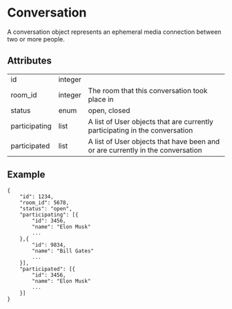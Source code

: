 # Conversation
A conversation object represents an ephemeral media connection between two or more people.

## Attributes
<table>
    <tr>
        <td>id</td>
        <td>integer</td>
        <td></td>
    </tr>
    <tr>
        <td>room_id</td>
        <td>integer</td>
        <td>The room that this conversation took place in</td>
    </tr>
    <tr>
        <td>status</td>
        <td>enum</td>
        <td>open, closed</td>
    </tr>
    <tr>
        <td>participating</td>
        <td>list</td>
        <td>A list of User objects that are currently participating in the conversation</td>
    </tr>
    <tr>
        <td>participated</td>
        <td>list</td>
        <td>A list of User objects that have been and or are currently in the conversation</td>
    </tr>
</table>

## Example

    {   
        "id": 1234,
        "room_id": 5678,
        "status": "open",
        "participating": [{
            "id": 3456,
            "name": "Elon Musk"
            ...
        },{
            "id": 9834,
            "name": "Bill Gates"
            ...
        }],
        "participated": [{
            "id": 3456,
            "name": "Elon Musk"
            ...
        }]
    }
